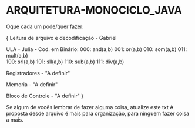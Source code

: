 # ARQUITETURA-MONOCICLO_JAVA

Oque cada um pode/quer fazer:

{ Leitura de arquivo e decodificação - Gabriel

ULA - Julia - 
    Cod. em Binário:
    000: and(a,b)
    001: or(a,b)
    010: som(a,b)
    011: mult(a,b)  
    100: srl(a,b) 
    101: sll(a,b) 
    110: sub(a,b) 
    111: div(a,b)

Registradores - "A definir"

Memoria - "A definir"

Bloco de Controle - "A definir" }

Se algum de vocês lembrar de fazer alguma coisa, atualize este txt A proposta desde arquivo é mais para organização, para ninguem fazer coisa a mais.

